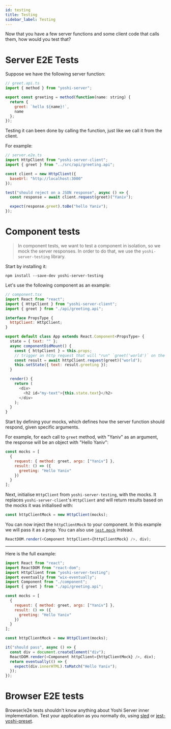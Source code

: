 ```yaml
---
id: testing
title: Testing
sidebar_label: Testing
---
```


Now that you have a few server functions and some client code that calls them, how would you test that?

# Server E2E Tests

Suppose we have the following server function:

```js
// greet.api.ts
import { method } from "yoshi-server";

export const greeting = method(function(name: string) {
  return {
    greet: `hello ${name}!`,
    name
  };
});
```

Testing it can been done by calling the function, just like we call it from the client.

For example:

```js
// server.e2e.ts
import HttpClient from "yoshi-server-client";
import { greet } from "../src/api/greeting.api";

const client = new HttpClient({
  baseUrl: "http://localhost:3000"
});

test("should reject on a JSON response", async () => {
  const response = await client.request(greet)("Yaniv");

  expect(response.greet).toBe("hello Yaniv");
});
```

# Component tests

> In component tests, we want to test a component in isolation, so we mock the server responses. In order to do that, we use the `yoshi-server-testing` library.

Start by installing it:

```
npm install --save-dev yoshi-server-testing
```

Let's use the following component as an example:

```js
// component.tsx
import React from "react";
import { HttpClient } from "yoshi-server-client";
import { greet } from "./api/greeting.api";

interface PropsType {
  httpClient: HttpClient;
}

export default class App extends React.Component<PropsType> {
  state = { text: "" };
  async componentDidMount() {
    const { httpClient } = this.props;
    // trigger an http request that will "run" `greet('world')` on the server.
    const result = await httpClient.request(greet)("world");
    this.setState({ text: result.greeting });
  }

  render() {
    return (
      <div>
        <h2 id="my-text">{this.state.text}</h2>
      </div>
    );
  }
}
```

Start by defining your mocks, which defines how the server function should respond, given specific arguments.

For example, for each call to `greet` method, with "Yaniv" as an argument, the response will be an object with "Hello Yaniv":

```js
const mocks = [
  {
    request: { method: greet, args: ["Yaniv"] },
    result: () => ({
      greeting: "Hello Yaniv"
    })
  }
];
```

Next, initialise `HttpClient` from `yoshi-server-testing`, with the mocks. It replaces `yoshi-server-client`'s `HttpClient` and will return results based on the mocks it was initialised with:

```js
const httpClientMock = new HttpClient(mocks);
```

You can now inject the `httpClientMock` to your component. In this example we will pass it as a prop. You can also use [`jest.mock`](https://jestjs.io/docs/en/mock-functions.html) instead.

```js
ReactDOM.render(<Component httpClient={httpClientMock} />, div);
```

---

Here is the full example:

```js
import React from "react";
import ReactDOM from "react-dom";
import HttpClient from "yoshi-server-testing";
import eventually from "wix-eventually";
import Component from "./component";
import { greet } from "./api/greeting.api";

const mocks = [
  {
    request: { method: greet, args: ["Yaniv"] },
    result: () => ({
      greeting: "Hello Yaniv"
    })
  }
];

const httpClientMock = new HttpClient(mocks);

it("should pass", async () => {
  const div = document.createElement("div");
  ReactDOM.render(<Component httpClient={httpClientMock} />, div);
  return eventually(() => {
    expect(div.innerHTML).toMatch("Hello Yaniv");
  });
});
```

# Browser E2E tests

Browser/e2e tests shouldn't know anything about Yoshi Server inner implementation. Test your application as you normally do, using [sled](https://github.com/wix-private/sled) or [jest-yoshi-preset](https://wix.github.io/yoshi/docs/jest-yoshi-preset).

